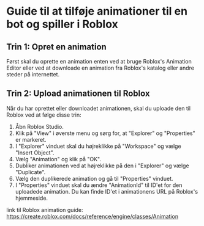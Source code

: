 # Guide til at tilføje animationer til en bot og spiller i Roblox

## Trin 1: Opret en animation

Først skal du oprette en animation enten ved at bruge Roblox's Animation Editor eller ved at downloade en animation fra Roblox's katalog eller andre steder på internettet.

## Trin 2: Upload animationen til Roblox

Når du har oprettet eller downloadet animationen, skal du uploade den til Roblox ved at følge disse trin:

1. Åbn Roblox Studio.
2. Klik på "View" i øverste menu og sørg for, at "Explorer" og "Properties" er markeret.
3. I "Explorer" vinduet skal du højreklikke på "Workspace" og vælge "Insert Object".
4. Vælg "Animation" og klik på "OK".
5. Dubliker animationen ved at højreklikke på den i "Explorer" og vælge "Duplicate".
6. Vælg den duplikerede animation og gå til "Properties" vinduet.
7. I "Properties" vinduet skal du ændre "AnimationId" til ID'et for den uploadede animation. Du kan finde ID'et i animationens URL på Roblox's hjemmeside.

link til Roblox animation guide: https://create.roblox.com/docs/reference/engine/classes/Animation

